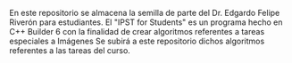 En este repositorio se almacena la semilla de parte del Dr. Edgardo Felipe Riverón para estudiantes.
El "IPST for Students" es un programa hecho en C++ Builder 6 con la finalidad de crear algoritmos referentes a tareas especiales a Imágenes
Se subirá a este repositorio dichos algoritmos referentes a las tareas del curso.
